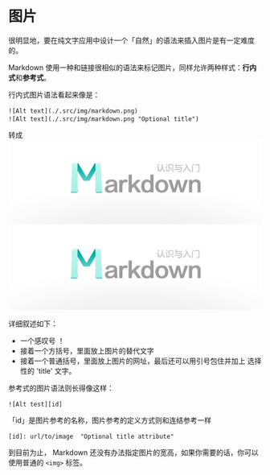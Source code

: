 # 图片
很明显地，要在纯文字应用中设计一个「自然」的语法来插入图片是有一定难度的。

Markdown 使用一种和链接很相似的语法来标记图片，同样允许两种样式：**行内式**和**参考式**。

行内式图片语法看起来像是：

    ![Alt text](./.src/img/markdown.png)
    ![Alt text](./.src/img/markdown.png "Optional title")

转成
![Alt text](./.src/img/markdown.png)
![Alt text](./.src/img/markdown.png "Optional title")

详细叙述如下：

* 一个感叹号 ！
* 接着一个方括号，里面放上图片的替代文字
* 接着一个普通括号，里面放上图片的网址，最后还可以用引号包住并加上 选择性的 'title' 文字。

参考式的图片语法则长得像这样：

    ![Alt test][id]

「id」是图片参考的名称，图片参考的定义方式则和连结参考一样

    [id]: url/to/image  "Optional title attribute"

到目前为止， Markdown 还没有办法指定图片的宽高，如果你需要的话，你可以使用普通的 `<img>` 标签。
